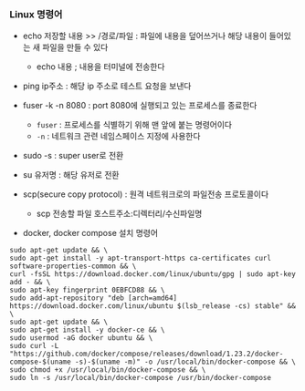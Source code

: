 ### Linux 명령어
- echo 저장할 내용 >> /경로/파일 : 파일에 내용을 덮어쓰거나 해당 내용이 들어있는 새 파일을 만들 수 있다
    - echo 내용 ; 내용을 터미널에 전송한다
- ping ip주소 : 해당 ip 주소로 테스트 요청을 보낸다
- fuser -k -n 8080 : port 8080에 실행되고 있는 프로세스를 종료한다
    - `fuser` : 프로세스를 식별하기 위해 맨 앞에 붙는 명령어이다
    - `-n` : 네트워크 관련 네임스페이스 지정에 사용한다
- sudo -s : super user로 전환
- su 유저명 : 해당 유저로 전환
- scp(secure copy protocol) : 원격 네트워크로의 파일전송 프로토콜이다
    - scp 전송할 파일 호스트주소:디렉터리/수신파일명

- docker, docker compose 설치 명령어
```
sudo apt-get update && \
sudo apt-get install -y apt-transport-https ca-certificates curl software-properties-common && \
curl -fsSL https://download.docker.com/linux/ubuntu/gpg | sudo apt-key add - && \
sudo apt-key fingerprint 0EBFCD88 && \
sudo add-apt-repository "deb [arch=amd64] https://download.docker.com/linux/ubuntu $(lsb_release -cs) stable" && \
sudo apt-get update && \
sudo apt-get install -y docker-ce && \
sudo usermod -aG docker ubuntu && \
sudo curl -L "https://github.com/docker/compose/releases/download/1.23.2/docker-compose-$(uname -s)-$(uname -m)" -o /usr/local/bin/docker-compose && \
sudo chmod +x /usr/local/bin/docker-compose && \
sudo ln -s /usr/local/bin/docker-compose /usr/bin/docker-compose
```
